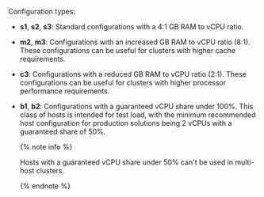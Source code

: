 Configuration types:

* **s1**, **s2**, **s3**: Standard configurations with a 4:1 GB RAM to vCPU ratio.

* **m2**, **m3**: Configurations with an increased GB RAM to vCPU ratio (8:1). These configurations can be useful for clusters with higher cache requirements.

* **c3**: Configurations with a reduced GB RAM to vCPU ratio (2:1). These configurations can be useful for clusters with higher processor performance requirements.

* **b1**, **b2**: Configurations with a guaranteed vCPU share under 100%. This class of hosts is intended for test load, with the minimum recommended host configuration for production solutions being 2 vCPUs with a guaranteed share of 50%.

  {% note info %}

  Hosts with a guaranteed vCPU share under 50% can't be used in multi-host clusters.

  {% endnote %}

